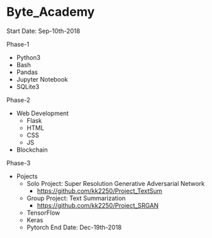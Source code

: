 # Byte_Academy

Start Date: Sep-10th-2018

Phase-1
- Python3
- Bash
- Pandas
- Jupyter Notebook
- SQLite3

Phase-2
- Web Development
    - Flask
    - HTML
    - CSS
    - JS
- Blockchain

Phase-3
- Pojects
    - Solo Project: Super Resolution Generative Adversarial Network
       -  https://github.com/kk2250/Project_TextSum
    - Group Project: Text Summarization
       -  https://github.com/kk2250/Project_SRGAN
    - TensorFlow
    - Keras
    - Pytorch
End Date: Dec-19th-2018

